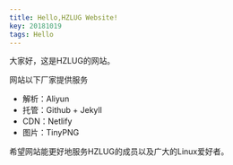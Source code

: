 ```yaml
---
title: Hello,HZLUG Website!
key: 20181019
tags: Hello
---
```


大家好，这是HZLUG的网站。
<!--more-->
网站以下厂家提供服务
- 解析：Aliyun
- 托管：Github + Jekyll
- CDN：Netlify
- 图片：TinyPNG

希望网站能更好地服务HZLUG的成员以及广大的Linux爱好者。